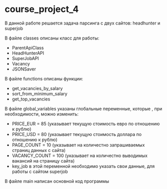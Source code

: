# course_project_4

В данной работе решается задача парсинга с двух сайтов: headhunter и  superjob

В файле classes описаны класс для работы: 
  - ParentApiClass
  - HeadHunterAPI
  - SuperJobAPI
  - Vacancy
  - JSONSaver
  
В файле functions описаны функции:
  - get_vacancies_by_salary
  - sort_from_minimum_salary
  - get_top_vacancies
  
В файле global_variables указаны глобальные переменные, которые , при необходимости, можно изменить:
  - PRICE_EUR = 85 (указывает текущую стоимость евро по отношению к рублю)
  - PRICE_USD = 80 (указывает текущую стоимость доллара по отношению к рублю)
  - PAGE_COUNT = 10 (указывает на количестно запрашиваемых страниц данных с сайта)
  - VACANCY_COUNT = 100 (указывает на количестно выводимых вакансий на страницу сайта)
  - key_job в этой переменной необходимо указать свои данные, для работы с сайтом superjob
  
  В файле main написан основной код программы
